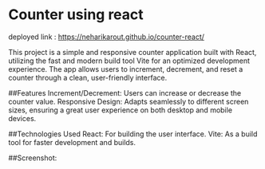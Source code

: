 # Counter using react
deployed link : https://neharikarout.github.io/counter-react/

This project is a simple and responsive counter application built with React, utilizing the fast and modern build tool Vite for an optimized development experience. The app allows users to increment, decrement, and reset a counter through a clean, user-friendly interface.

##Features
Increment/Decrement: Users can increase or decrease the counter value.
Responsive Design: Adapts seamlessly to different screen sizes, ensuring a great user experience 
on both desktop and mobile devices.

##Technologies Used
React: For building the user interface.
Vite: As a build tool for faster development and builds.

##Screenshot:



